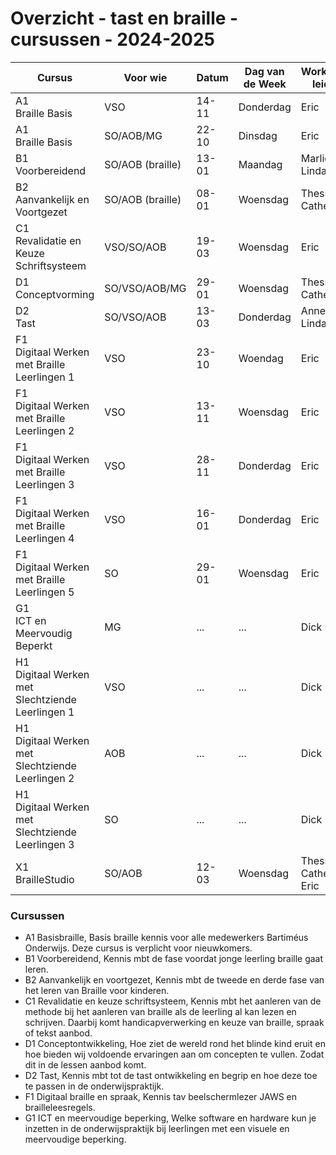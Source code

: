 # Overzicht - tast en braille - cursussen - 2024-2025

| Cursus                                               | Voor wie         | Datum | Dag van de Week | Workshop leider                | Waar   | Tijd        | Ruimte | online <br> voorbereiding | Max |
|------------------------------------------------------|------------------|-------|-----------------|--------------------------------|--------|-------------|--------|---------------------------|-----|
| A1 <br>Braille Basis                                 | VSO              | 14-11 | Donderdag       | Eric                           | Zeist  | 14:45-17:00 | ...    | Ja                        | 10  |
| A1 <br>Braille Basis                                 | SO/AOB/MG        | 22-10 | Dinsdag         | Eric                           | Zeist  | 14:45-17:00 | ...    | Ja                        | 10  |
| B1 <br>Voorbereidend                                 | SO/AOB (braille) | 13-01 | Maandag         | Marlies <br>Linda              | Lochem | 14:45-17:00 | ...    | Ja                        | 10  |
| B2 <br>Aanvankelijk en Voortgezet                    | SO/AOB (braille) | 08-01 | Woensdag        | Thessa <br>Cathelijne          | Zeist  | 14:45-17:00 | ...    | Ja                        | 10  |
| C1 <br>Revalidatie en Keuze Schriftsysteem           | VSO/SO/AOB       | 19-03 | Woensdag        | Eric                           | Zeist  | 14:45-17:00 | ...    | Ja                        | 10  |
| D1 <br>Conceptvorming                                | SO/VSO/AOB/MG    | 29-01 | Woensdag        | Thessa <br>Cathelijne          | Zeist  | 14:45-17:00 | ...    | Ja                        | 10  |
| D2 <br>Tast                                          | SO/VSO/AOB       | 13-03 | Donderdag       | Annetta <br>Linda              | Doorn  | 14:45-17:00 | ...    | Ja                        | 12  |
| F1 <br>Digitaal Werken met Braille Leerlingen 1      | VSO              | 23-10 | Woendag         | Eric                           | Zeist  | 14:45-17:00 | ...    | Neen                      | 6   |
| F1 <br>Digitaal Werken met Braille Leerlingen 2      | VSO              | 13-11 | Woensdag        | Eric                           | Zeist  | 14:45-17:00 | ...    | Neen                      | 6   |
| F1 <br>Digitaal Werken met Braille Leerlingen 3      | VSO              | 28-11 | Donderdag       | Eric                           | Zeist  | 14:45-17:00 | ...    | Neen                      | 6   |
| F1 <br>Digitaal Werken met Braille Leerlingen 4      | VSO              | 16-01 | Donderdag       | Eric                           | Zeist  | 14:45-17:00 | ...    | Neen                      | 6   |
| F1 <br>Digitaal Werken met Braille Leerlingen 5      | SO               | 29-01 | Woensdag        | Eric                           | Zeist  | 14:45-17:00 |        | Neen                      | 6   |
| G1 <br>ICT en Meervoudig Beperkt                     | MG               | ...   | ...             | Dick                           | ...    | ...         | ...    | ...                       | 10  |
| H1 <br>Digitaal Werken met Slechtziende Leerlingen 1 | VSO              | ...   | ...             | Dick                           | ...    | ...         | ...    | ...                       | 10  |
| H1 <br>Digitaal Werken met Slechtziende Leerlingen 2 | AOB              | ...   | ...             | Dick                           | ...    | ...         | ...    | ...                       | 10  |
| H1 <br>Digitaal Werken met Slechtziende Leerlingen 3 | SO               | ...   | ...             | Dick                           | ...    | ...         | ...    | ...                       | 10  |
| X1 <br>BrailleStudio                                 | SO/AOB           | 12-03 | Woensdag        | Thessa <br>Cathelijne <br>Eric | Zeist  | 14:45-17:00 |        | Neen                      | 6   |

<!--
| X2 <br>Leren door spelen | | | | | | |
-->

### Cursussen 
* A1 Basisbraille, Basis braille kennis voor alle medewerkers Bartiméus Onderwijs. Deze cursus is verplicht voor nieuwkomers.
* B1 Voorbereidend, Kennis mbt de fase voordat jonge leerling braille gaat leren.
* B2 Aanvankelijk en voortgezet, Kennis mbt de tweede en derde fase van het leren van Braille voor kinderen.
* C1 Revalidatie en keuze schriftsysteem, Kennis mbt het aanleren van de methode bij het aanleren van braille als de leerling al kan lezen en schrijven. Daarbij komt handicapverwerking en keuze van braille, spraak of tekst aanbod.
* D1 Conceptontwikkeling, Hoe ziet de wereld rond het blinde kind eruit en hoe bieden wij voldoende ervaringen aan om concepten te vullen. Zodat dit in de lessen aanbod komt.
* D2 Tast, Kennis mbt tot de tast ontwikkeling en begrip en hoe deze toe te passen in de onderwijspraktijk.
* F1 Digitaal braille en spraak, Kennis tav beelschermlezer JAWS en brailleleesregels. 
* G1 ICT en meervoudige beperking, Welke software en hardware kun je inzetten in de onderwijspraktijk bij leerlingen met een visuele en meervoudige beperking.

<!--
[website](https://tinyurl.com/begbart)
| X1 <br>braillestudio                      | mei            | Thessa Doosje<br>Eric de Quartel | Lochem | **nog onbekend**   |                       | x               |
-->
<!--
| ~~X1~~ <br>~~braillestudio~~              | ~~sept~~       | ~~Thessa~~<br>~~Eric~~        | ~~Zeist~~ | ~~plaatsgevonden~~ |                       |                 |
| ~~X3~~<br>~~LEGObraillebricks~~           | ~~studiedag~~  | ~~Annetta<br>Eric~~           |           | ~~plaatsgevonden~~ |                       |                 |
| ~~B2~~ <br>~~aanvankelijk en voortgezet~~ |                | ~~Thessa~~ <br>~~Cathelijne~~ |           |                    |                       |                 |
-->

